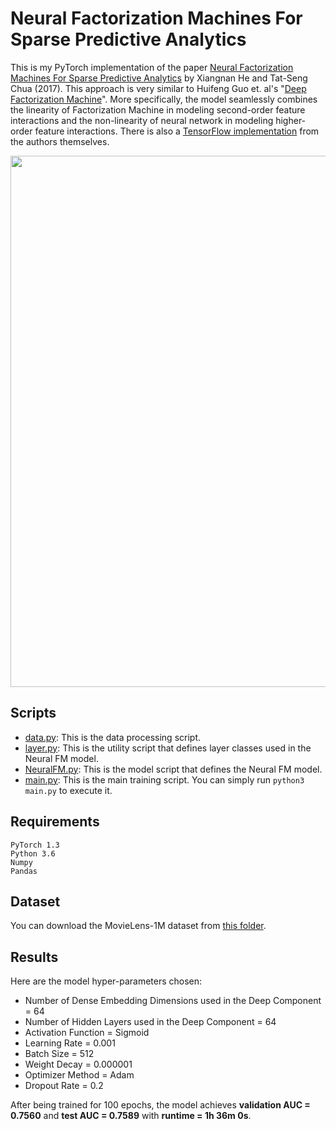 # Neural Factorization Machines For Sparse Predictive Analytics

This is my PyTorch implementation of the paper [Neural Factorization Machines For Sparse Predictive Analytics](https://arxiv.org/pdf/1708.05027.pdf) by Xiangnan He and Tat-Seng Chua (2017).
This approach is very similar to Huifeng Guo et. al's "[Deep Factorization Machine](https://github.com/khanhnamle1994/transfer-rec/tree/master/Multilayer-Perceptron-Experiments/DeepFM-PyTorch)".
More specifically, the model seamlessly combines the linearity of Factorization Machine in modeling second-order feature interactions and the non-linearity of neural network in modeling higher-order feature interactions.
There is also a [TensorFlow implementation](https://github.com/hexiangnan/neural_factorization_machine) from the authors themselves.

<img src="https://github.com/khanhnamle1994/transfer-rec/blob/master/Multilayer-Perceptron-Experiments/Neural-FM-PyTorch/pics/Figure2.png" width="850">

## Scripts
* [data.py](https://github.com/khanhnamle1994/transfer-rec/blob/master/Multilayer-Perceptron-Experiments/Neural-FM-PyTorch/data.py): This is the data processing script.
* [layer.py](https://github.com/khanhnamle1994/transfer-rec/blob/master/Multilayer-Perceptron-Experiments/Neural-FM-PyTorch/layer.py): This is the utility script that defines layer classes used in the Neural FM model.
* [NeuralFM.py](https://github.com/khanhnamle1994/transfer-rec/blob/master/Multilayer-Perceptron-Experiments/Neural-FM-PyTorch/NeuralFM.py): This is the model script that defines the Neural FM model.
* [main.py](https://github.com/khanhnamle1994/transfer-rec/blob/master/Multilayer-Perceptron-Experiments/Neural-FM-PyTorch/main.py): This is the main training script. You can simply run `python3 main.py` to execute it.

## Requirements

```
PyTorch 1.3
Python 3.6
Numpy
Pandas
```

## Dataset
You can download the MovieLens-1M dataset from [this folder](https://github.com/khanhnamle1994/transfer-rec/tree/master/ml-1m).

## Results
Here are the model hyper-parameters chosen:
- Number of Dense Embedding Dimensions used in the Deep Component = 64
- Number of Hidden Layers used in the Deep Component = 64
- Activation Function = Sigmoid
- Learning Rate = 0.001
- Batch Size = 512
- Weight Decay = 0.000001
- Optimizer Method = Adam
- Dropout Rate = 0.2

After being trained for 100 epochs, the model achieves **validation AUC = 0.7560** and **test AUC = 0.7589** with **runtime = 1h 36m 0s**.